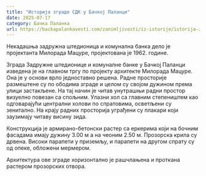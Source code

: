 ```yaml
---
title: "Историја зграде СДК у Бачкој Паланци"
date: 2025-07-17
category: Бачка Паланка
url: https://backapalankavesti.com/zanimljivosti/iz-istorije/istorija-zgrade-sdk-u-backoj-palanci/
---
```


Некадашња задружна штедионица и комунална банка дело је пројектанта Милорада Мацуре, пројектована је 1962. године.

Зграда Задружне штедионице и комуналне банке у Бачкој Паланци изведена је на главном тргу по пројекту архитекте Милорада Мацуре. Она је у основи врло једноставно решена. Радне просторије размештене су по ободима зграде и целом су својом дужином према улици застакљене. На тај начин је читав унутрашњи радни простор визуелно повезан са спољним. Улазни хол са главним степеништем као одговарајући централни холови по спратовима, осветљени су зенитално. На крају радних просторија уграђени су плакари који заузимају читаву висину зида.

Конструкција је армирано-бетонски растер са еркерима који на бочним фасадама имају дужину 3.00 м а на чеоним 2.50 м. Прозорска крила су дрвена. Високи парапети у приземљу, и парапети на другом спрату су од опеке, обложени мермером.

Архитектура ове зграде хоризонтално је рашчлањена и проткана растером прозорских отвора.
